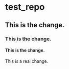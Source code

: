 # test_repo
## This is the change.
### This is the change.
#### This is the change.

This is a real change.
